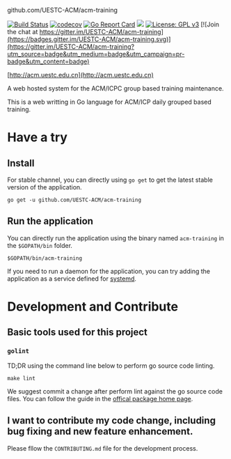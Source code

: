 github.com/UESTC-ACM/acm-training

[![Build Status](https://travis-ci.org/UESTC-ACM/acm-training.svg?branch=master)](https://travis-ci.org/UESTC-ACM/acm-training)
[![codecov](https://codecov.io/gh/UESTC-ACM/acm-training/branch/master/graph/badge.svg)](https://codecov.io/gh/UESTC-ACM/acm-training)
[![Go Report Card](https://goreportcard.com/badge/github.com/UESTC-ACM/acm-training)](https://goreportcard.com/report/github.com/UESTC-ACM/acm-training)
![](https://img.shields.io/badge/version-0.0.3-blue.svg)
[![License: GPL v3](https://img.shields.io/badge/License-GPLv3-blue.svg)](https://www.gnu.org/licenses/gpl-3.0) [![Join the chat at https://gitter.im/UESTC-ACM/acm-training](https://badges.gitter.im/UESTC-ACM/acm-training.svg)](https://gitter.im/UESTC-ACM/acm-training?utm_source=badge&utm_medium=badge&utm_campaign=pr-badge&utm_content=badge)

[http://acm.uestc.edu.cn](http://acm.uestc.edu.cn)

A web hosted system for the ACM/ICPC group based training maintenance.

This is a web writting in Go language for ACM/ICP daily grouped based training.

# Have a try

## Install

For stable channel, you can directly using `go get` to get the latest stable version of the application.

``` shell
go get -u github.com/UESTC-ACM/acm-training
```

## Run the application

You can directly run the application using the binary named `acm-training` in the `$GOPATH/bin` folder.

``` shell
$GOPATH/bin/acm-training
```

If you need to run a daemon for the application, you can try adding the application as a service defined for [systemd](https://en.wikipedia.org/wiki/Systemd).

# Development and Contribute

## Basic tools used for this project

### `golint`

TD;DR using the command line below to perform go source code linting.

``` shell
make lint
```

We suggest commit a change after perform lint against the go source code files. You can follow the guide in the [offical package home page](https://github.com/golang/lint).

## I want to contribute my code change, including bug fixing and new feature enhancement.
Please fllow the `CONTRIBUTING.md` file for the development process.
